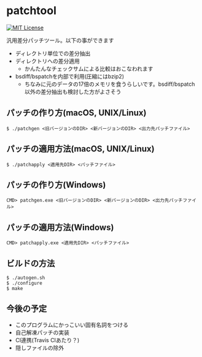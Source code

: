 # patchtool

[![MIT License](https://img.shields.io/badge/license-MIT-blue.svg)](LICENSE)

汎用差分パッチツール。以下の事ができます

* ディレクトリ単位での差分抽出
* ディレクトリへの差分適用
  * かんたんなチェックサムによる比較はおこなわれます
* bsdiff/bspatchを内部で利用(圧縮にはbzip2)
  * ちなみに元のデータの17倍のメモリを食うらしいです。bsdiff/bspatch以外の差分抽出も検討した方がよさそう

## パッチの作り方(macOS, UNIX/Linux)
```
$ ./patchgen <旧バージョンのDIR> <新バージョンのDIR> <出力先パッチファイル>
```

## パッチの適用方法(macOS, UNIX/Linux)
```
$ ./patchapply <適用先DIR> <パッチファイル>
```

## パッチの作り方(Windows)
```
CMD> patchgen.exe <旧バージョンのDIR> <新バージョンのDIR> <出力先パッチファイル>
```

## パッチの適用方法(Windows)
```
CMD> patchapply.exe <適用先DIR> <パッチファイル>
```

## ビルドの方法
```
$ ./autogen.sh
$ ./configure
$ make
```

## 今後の予定

* このプログラムにかっこいい固有名詞をつける
* 自己解凍パッチの実装
* CI連携(Travis CIあたり？)
* 隠しファイルの除外
